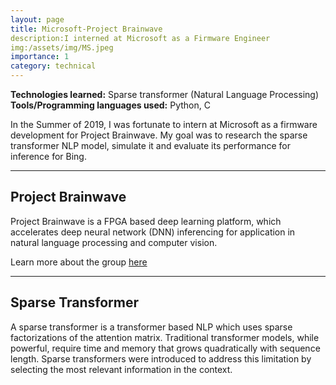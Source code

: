 ```yaml
---
layout: page
title: Microsoft-Project Brainwave 
description:I interned at Microsoft as a Firmware Engineer
img:/assets/img/MS.jpeg
importance: 1
category: technical
---
```


**Technologies learned:** Sparse transformer (Natural Language Processing)\
**Tools/Programming languages used:** Python, C

In the Summer of 2019, I was fortunate to intern at Microsoft as a firmware development for Project Brainwave. My goal was to research the sparse transformer NLP model, simulate it and evaluate its performance for inference for Bing.

<hr>

## Project Brainwave 

Project Brainwave is a FPGA based deep learning platform, which accelerates deep neural network (DNN) inferencing for application in natural language processing and computer vision. 

Learn more about the group <a href = "https://www.microsoft.com/en-us/research/project/project-brainwave/"> here </a>

<hr>

## Sparse Transformer 

A sparse transformer is a transformer based NLP which uses sparse factorizations of the attention matrix. Traditional transformer models, while powerful, require time and memory that grows quadratically with sequence length. Sparse transformers were introduced to address this limitation by selecting the most relevant information in the context. 
